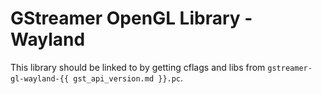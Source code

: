 # GStreamer OpenGL Library - Wayland

This library should be linked to by getting cflags and libs from
`gstreamer-gl-wayland-{{ gst_api_version.md }}.pc`.
